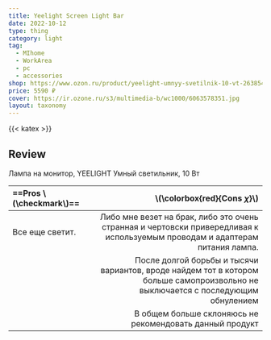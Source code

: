 ```yaml
---
title: Yeelight Screen Light Bar
date: 2022-10-12
type: thing
category: light
tag:
  - MIhome
  - WorkArea
  - pc
  - accessories
shop: https://www.ozon.ru/product/yeelight-umnyy-svetilnik-10-vt-263854766
price: 5590 ₽
cover: https://ir.ozone.ru/s3/multimedia-b/wc1000/6063578351.jpg
layout: taxonomy
---
```


{{< katex >}}

## Review

Лампа на монитор, YEELIGHT Умный светильник, 10 Вт

| ==Pros \\(\checkmark\\)== |                                                                                                   \\(\colorbox{red}{Cons $\chi$}\\) |
| :------------------------ | ----------------------------------------------------------------------------------------------------------------------------------: |
| Все еще светит.           |        Либо мне везет на брак, либо это очень странная и чертовски привередливая к используемым проводам и адаптерам питания лампа. |
|                           | После долгой борьбы и тысячи вариантов, вроде найдем тот в котором больше самопроизвольно  не выключается  с последующим обнулением |
|                           |                                                                            В общем больше склоняюсь не рекомендовать данный продукт |
